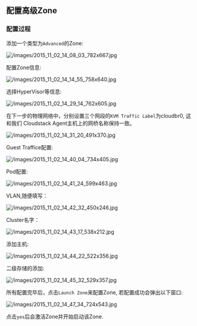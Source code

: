 ## 配置高级Zone

### 配置过程
添加一个类型为`Advanced`的Zone:    

![/images/2015_11_02_14_08_03_782x667.jpg](/images/2015_11_02_14_08_03_782x667.jpg)   

配置Zone信息:    

![/images/2015_11_02_14_14_55_758x640.jpg](/images/2015_11_02_14_14_55_758x640.jpg)   

选择HyperVisor等信息:    

![/images/2015_11_02_14_29_14_762x605.jpg](/images/2015_11_02_14_29_14_762x605.jpg)  

在下一步的物理网络中，分别设置三个网段的`KVM Traffic Label`为cloudbr0, 这和我们
Cloudstack Agent主机上的网桥名称保持一致。    

![/images/2015_11_02_14_31_20_491x370.jpg](/images/2015_11_02_14_31_20_491x370.jpg)     

Guest Traffice配置:    

![/images/2015_11_02_14_40_04_734x405.jpg](/images/2015_11_02_14_40_04_734x405.jpg)  

Pod配置:   

![/images/2015_11_02_14_41_24_599x463.jpg](/images/2015_11_02_14_41_24_599x463.jpg)    

VLAN,随便填写：   

![/images/2015_11_02_14_42_32_450x246.jpg](/images/2015_11_02_14_42_32_450x246.jpg)  

Cluster名字：   

![/images/2015_11_02_14_43_17_538x212.jpg](/images/2015_11_02_14_43_17_538x212.jpg)   

添加主机:   

![/images/2015_11_02_14_44_22_522x356.jpg](/images/2015_11_02_14_44_22_522x356.jpg)  

二级存储的添加:    

![/images/2015_11_02_14_45_32_529x357.jpg](/images/2015_11_02_14_45_32_529x357.jpg)   

所有配置完毕后，点击`Launch Zone`来配置Zone, 若配置成功会弹出以下窗口:    

![/images/2015_11_02_14_47_34_724x543.jpg](/images/2015_11_02_14_47_34_724x543.jpg)   

点击`yes`后会激活Zone并开始启动该Zone.         

